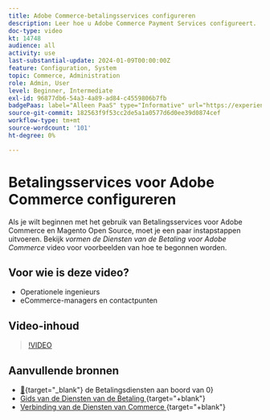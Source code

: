 ```yaml
---
title: Adobe Commerce-betalingsservices configureren
description: Leer hoe u Adobe Commerce Payment Services configureert.
doc-type: video
kt: 14748
audience: all
activity: use
last-substantial-update: 2024-01-09T00:00:00Z
feature: Configuration, System
topic: Commerce, Administration
role: Admin, User
level: Beginner, Intermediate
exl-id: 96877db6-54a3-4a89-ad84-c4559806b7fb
badgePaas: label="Alleen PaaS" type="Informative" url="https://experienceleague.adobe.com/nl/docs/commerce/user-guides/product-solutions" tooltip="Is alleen van toepassing op Adobe Commerce op Cloud-projecten (door Adobe beheerde PaaS-infrastructuur) en op projecten in het veld."
source-git-commit: 182563f9f53cc2de5a1a0577d6d0ee39d0874cef
workflow-type: tm+mt
source-wordcount: '101'
ht-degree: 0%

---
```


# Betalingsservices voor Adobe Commerce configureren

Als je wilt beginnen met het gebruik van Betalingsservices voor Adobe Commerce en Magento Open Source, moet je een paar instapstappen uitvoeren. Bekijk _vormen de Diensten van de Betaling voor Adobe Commerce_ video voor voorbeelden van hoe te begonnen worden.

## Voor wie is deze video?

- Operationele ingenieurs
- eCommerce-managers en contactpunten

## Video-inhoud

>[!VIDEO](https://video.tv.adobe.com/v/3425957?learn=on)

## Aanvullende bronnen

- [&#128279;](https://experienceleague.adobe.com/docs/commerce-merchant-services/payment-services/get-started/onboard.html?lang=nl-NL){target="_blank"} de Betalingsdiensten aan boord van 0&rbrace;
- [ Gids van de Diensten van de Betaling ](https://experienceleague.adobe.com/docs/commerce-merchant-services/payment-services/guide-overview.html?lang=nl-NL){target="+blank"}
- [ Verbinding van de Diensten van Commerce ](https://experienceleague.adobe.com/docs/commerce-merchant-services/user-guides/integration-services/saas.html?lang=nl-NL){target="+blank"}

